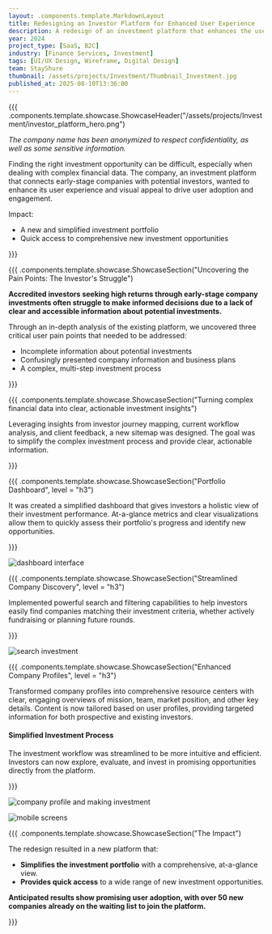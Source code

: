 ```yaml
---
layout: .components.template.MarkdownLayout
title: Redesigning an Investor Platform for Enhanced User Experience
description: A redesign of an investment platform that enhances the user experience
year: 2024
project_type: [SaaS, B2C]
industry: [Finance Services, Investment]
tags: [UI/UX Design, Wireframe, Digital Design]
team: StayShure
thumbnail: /assets/projects/Investment/Thumbnail_Investment.jpg
published_at: 2025-08-10T13:36:00
---
```


{{{ .components.template.showcase.ShowcaseHeader("/assets/projects/Investment/investor_platform_hero.png")

*The company name has been anonymized to respect confidentiality, as well as some sensitive information.*

Finding the right investment opportunity can be difficult, especially when dealing with complex financial data. The company, an investment platform that connects early-stage companies with potential investors, wanted to enhance its user experience and visual appeal to drive user adoption and engagement.

Impact:

- A new and simplified investment portfolio
- Quick access to comprehensive new investment opportunities

}}}

{{{ .components.template.showcase.ShowcaseSection("Uncovering the Pain Points: The Investor's Struggle")

**Accredited investors seeking high returns through early-stage company investments often struggle to make informed decisions due to a lack of clear and accessible information about potential investments.** 

Through an in-depth analysis of the existing platform, we uncovered three critical user pain points that needed to be addressed:

- Incomplete information about potential investments
- Confusingly presented company information and business plans
- A complex, multi-step investment process

}}}

{{{ .components.template.showcase.ShowcaseSection("Turning complex financial data into clear, actionable investment insights")

Leveraging insights from investor journey mapping, current workflow analysis, and client feedback, a new sitemap was designed. The goal was to simplify the complex investment process and provide clear, actionable information.

}}}

{{{ .components.template.showcase.ShowcaseSection("Portfolio Dashboard", level = "h3")

It was created a simplified dashboard that gives investors a holistic view of their investment performance. At-a-glance metrics and clear visualizations allow them to quickly assess their portfolio's progress and identify new opportunities.

}}}

![dashboard interface](/assets/projects/Investment/Dashboard_Investment.png)

{{{ .components.template.showcase.ShowcaseSection("Streamlined Company Discovery", level = "h3")

Implemented powerful search and filtering capabilities to help investors easily find companies matching their investment criteria, whether actively fundraising or planning future rounds.

}}}

![search investment](/assets/projects/Investment/Search_Investment.png)

{{{ .components.template.showcase.ShowcaseSection("Enhanced Company Profiles", level = "h3")

Transformed company profiles into comprehensive resource centers with clear, engaging overviews of mission, team, market position, and other key details. Content is now tailored based on user profiles, providing targeted information for both prospective and existing investors.

#### Simplified Investment Process

The investment workflow was streamlined to be more intuitive and efficient. Investors can now explore, evaluate, and invest in promising opportunities directly from the platform.

}}}


![company profile and making investment](/assets/projects/Investment/Company_Investment.png)

![mobile screens](/assets/projects/Investment/Mobile_Investment.png)


{{{ .components.template.showcase.ShowcaseSection("The Impact")

The redesign resulted in a new platform that:

- **Simplifies the investment portfolio** with a comprehensive, at-a-glance view.
- **Provides quick access** to a wide range of new investment opportunities.

**Anticipated results show promising user adoption, with over 50 new companies already on the waiting list to join the platform.**

}}}
